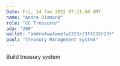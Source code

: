 ```yaml
---
Date: Fri, 14 Jan 2022 07:11:50 GMT
name: "Andre Diamond"
role: "CC Treasurer"
ada: "200"
wallet: "addrwfwwfweefw2323r23ff232r23f"
pool: "Treasury Management System"
---
```

Build treasury system
